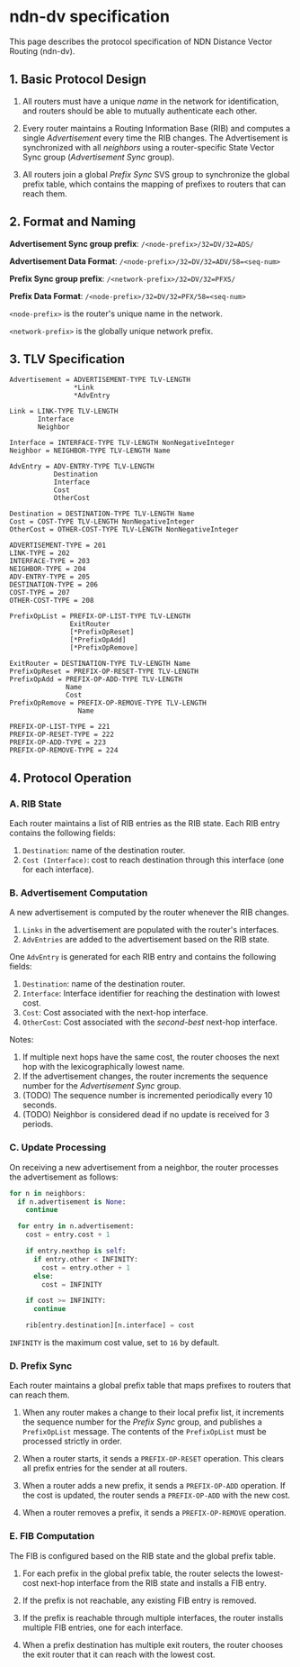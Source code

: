 # ndn-dv specification

This page describes the protocol specification of NDN Distance Vector Routing (ndn-dv).

## 1. Basic Protocol Design

1. All routers must have a unique *name* in the network for identification,
   and routers should be able to mutually authenticate each other.

1. Every router maintains a Routing Information Base (RIB) and
   computes a single *Advertisement* every time the RIB changes.
   The Advertisement is synchronized with all *neighbors* using a
   router-specific State Vector Sync group (*Advertisement Sync* group).

1. All routers join a global *Prefix Sync* SVS group to synchronize the
   global prefix table, which contains the mapping of prefixes to
   routers that can reach them.

## 2. Format and Naming

**Advertisement Sync group prefix**: `/<node-prefix>/32=DV/32=ADS/`

**Advertisement Data Format**: `/<node-prefix>/32=DV/32=ADV/58=<seq-num>`

**Prefix Sync group prefix**: `/<network-prefix>/32=DV/32=PFXS/`

**Prefix Data Format**: `/<node-prefix>/32=DV/32=PFX/58=<seq-num>`

`<node-prefix>` is the router's unique name in the network.

`<network-prefix>` is the globally unique network prefix.

## 3. TLV Specification

```abnf
Advertisement = ADVERTISEMENT-TYPE TLV-LENGTH
                *Link
                *AdvEntry

Link = LINK-TYPE TLV-LENGTH
       Interface
       Neighbor

Interface = INTERFACE-TYPE TLV-LENGTH NonNegativeInteger
Neighbor = NEIGHBOR-TYPE TLV-LENGTH Name

AdvEntry = ADV-ENTRY-TYPE TLV-LENGTH
           Destination
           Interface
           Cost
           OtherCost

Destination = DESTINATION-TYPE TLV-LENGTH Name
Cost = COST-TYPE TLV-LENGTH NonNegativeInteger
OtherCost = OTHER-COST-TYPE TLV-LENGTH NonNegativeInteger

ADVERTISEMENT-TYPE = 201
LINK-TYPE = 202
INTERFACE-TYPE = 203
NEIGHBOR-TYPE = 204
ADV-ENTRY-TYPE = 205
DESTINATION-TYPE = 206
COST-TYPE = 207
OTHER-COST-TYPE = 208
```

```abnf
PrefixOpList = PREFIX-OP-LIST-TYPE TLV-LENGTH
               ExitRouter
               [*PrefixOpReset]
               [*PrefixOpAdd]
               [*PrefixOpRemove]

ExitRouter = DESTINATION-TYPE TLV-LENGTH Name
PrefixOpReset = PREFIX-OP-RESET-TYPE TLV-LENGTH
PrefixOpAdd = PREFIX-OP-ADD-TYPE TLV-LENGTH
              Name
              Cost
PrefixOpRemove = PREFIX-OP-REMOVE-TYPE TLV-LENGTH
                 Name

PREFIX-OP-LIST-TYPE = 221
PREFIX-OP-RESET-TYPE = 222
PREFIX-OP-ADD-TYPE = 223
PREFIX-OP-REMOVE-TYPE = 224
```

## 4. Protocol Operation

### A. RIB State

Each router maintains a list of RIB entries as the RIB state. Each RIB entry
contains the following fields:

1. `Destination`: name of the destination router.
1. `Cost (Interface)`: cost to reach destination through this interface (one for each interface).

### B. Advertisement Computation

A new advertisement is computed by the router whenever the RIB changes.

1. `Links` in the advertisement are populated with the router's interfaces.
1. `AdvEntries` are added to the advertisement based on the RIB state.

One `AdvEntry` is generated for each RIB entry and contains the following fields:

1. `Destination`: name of the destination router.
1. `Interface`: Interface identifier for reaching the destination with lowest cost.
1. `Cost`: Cost associated with the next-hop interface.
1. `OtherCost`: Cost associated with the *second-best* next-hop interface.

Notes:

1. If multiple next hops have the same cost, the router chooses the next hop with the lexicographically lowest name.
1. If the advertisement changes, the router increments the sequence number for the *Advertisement Sync* group.
1. (TODO) The sequence number is incremented periodically every 10 seconds.
1. (TODO) Neighbor is considered dead if no update is received for 3 periods.

### C. Update Processing

On receiving a new advertisement from a neighbor, the router processes the advertisement as follows:

```python
for n in neighbors:
  if n.advertisement is None:
    continue

  for entry in n.advertisement:
    cost = entry.cost + 1

    if entry.nexthop is self:
      if entry.other < INFINITY:
        cost = entry.other + 1
      else:
        cost = INFINITY

    if cost >= INFINITY:
      continue

    rib[entry.destination][n.interface] = cost
```

`INFINITY` is the maximum cost value, set to `16` by default.

### D. Prefix Sync

Each router maintains a global prefix table that maps prefixes to routers that can reach them.

1. When any router makes a change to their local prefix list, it increments the
   sequence number for the *Prefix Sync* group, and publishes a `PrefixOpList`
   message. The contents of the `PrefixOpList` must be processed strictly in order.

1. When a router starts, it sends a `PREFIX-OP-RESET` operation.
   This clears all prefix entries for the sender at all routers.

1. When a router adds a new prefix, it sends a `PREFIX-OP-ADD` operation.
   If the cost is updated, the router sends a `PREFIX-OP-ADD` with the new cost.

1. When a router removes a prefix, it sends a `PREFIX-OP-REMOVE` operation.

### E. FIB Computation

The FIB is configured based on the RIB state and the global prefix table.

1. For each prefix in the global prefix table, the router selects the lowest-cost
   next-hop interface from the RIB state and installs a FIB entry.

1. If the prefix is not reachable, any existing FIB entry is removed.

1. If the prefix is reachable through multiple interfaces, the router installs
   multiple FIB entries, one for each interface.

1. When a prefix destination has multiple exit routers, the router chooses the exit
   router that it can reach with the lowest cost.
